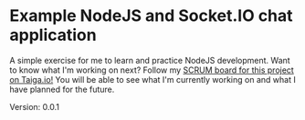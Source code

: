 # Example NodeJS and Socket.IO chat application

A simple exercise for me to learn and practice NodeJS development.
Want to know what I'm working on next? Follow my [SCRUM board for this project on Taiga.io!](https://tree.taiga.io/project/phixyn-nodejs-chat-demo/) You will be able to see what I'm currently working on and what I have planned for the future.

Version: 0.0.1